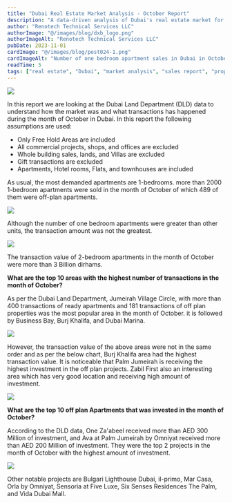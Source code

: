 ```yaml
---
title: "Dubai Real Estate Market Analysis - October Report"
description: "A data-driven analysis of Dubai's real estate market for October, including sales, transaction values, and top areas."
author: "Renotech Technical Services LLC"
authorImage: "@/images/blog/dxb_logo.png"
authorImageAlt: "Renotech Technical Services LLC"
pubDate: 2023-11-01
cardImage: "@/images/blog/post024-1.png"
cardImageAlt: "Number of one bedroom apartment sales in Dubai in October"
readTime: 5
tags: ["real estate", "Dubai", "market analysis", "sales report", "property trends"]
---
```


![](@/images/blog/post024-1.png "")

In this report we are looking at the Dubai Land Department (DLD) data to understand how the market was and what transactions has happened during the month of October in Dubai. In this report the following assumptions are used:

-   Only Free Hold Areas are included
-   All commercial projects, shops, and offices are excluded
-   Whole building sales, lands, and Villas are excluded
-   Gift transactions are excluded
-   Apartments, Hotel rooms, Flats, and townhouses are included

As usual, the most demanded apartments are 1-bedrooms. more than 2000 1-bedroom apartments were sold in the month of October of which 489 of them were off-plan apartments.

![](https://img1.wsimg.com/isteam/ip/c49a412a-7d5c-4c86-b371-17b58bdd84ac/No%20bedroom%20sale.jpg/:/cr=t:0%25,l:0%25,w:100%25,h:100%25/rs=w:1280)

Although the number of one bedroom apartments were greater than other units, the transaction amount was not the greatest.

![](https://img1.wsimg.com/isteam/ip/c49a412a-7d5c-4c86-b371-17b58bdd84ac/Bedroom%20sales%20amount.jpg/:/cr=t:0%25,l:0%25,w:100%25,h:100%25/rs=w:1280)

The transaction value of 2-bedroom apartments in the month of October were more than 3 Billion dirhams.

**What are the top 10 areas with the highest number of transactions in the month of October?**

As per the Dubai Land Department, Jumeirah Village Circle, with more than 400 transactions of ready apartments and 181 transactions of off plan properties was the most popular area in the month of October. it is followed by Business Bay, Burj Khalifa, and Dubai Marina.

![](https://img1.wsimg.com/isteam/ip/c49a412a-7d5c-4c86-b371-17b58bdd84ac/No%20of%20transactions%20area.jpg/:/cr=t:0%25,l:0%25,w:100%25,h:100%25/rs=w:1280)

However, the transaction value of the above areas were not in the same order and as per the below chart, Burj Khalifa area had the highest transaction value. It is noticeable that Palm Jumeirah is receiving the highest investment in the off plan projects. Zabil First also an interesting area which has very good location and receiving high amount of investment.

![](https://img1.wsimg.com/isteam/ip/c49a412a-7d5c-4c86-b371-17b58bdd84ac/Top%2010%20areas.jpg/:/cr=t:0%25,l:0%25,w:100%25,h:100%25/rs=w:1280)

**What are the top 10 off plan Apartments that was invested in the month of October?**

According to the DLD data, One Za'abeel received more than AED 300 Million of investment, and Ava at Palm Jumeirah by Omniyat received more than AED 200 Million of investment. They were the top 2 projects in the month of October with the highest amount of investment.

![](https://img1.wsimg.com/isteam/ip/c49a412a-7d5c-4c86-b371-17b58bdd84ac/Top%2010%20most%20demanded%20off%20plan%20projects.jpg/:/cr=t:0%25,l:0%25,w:100%25,h:100%25/rs=w:1280)

Other notable projects are Bulgari Lighthouse Dubai, il-primo, Mar Casa, Orla by Omniyat, Sensoria at Five Luxe, Six Senses Residences The Palm, and Vida Dubai Mall.